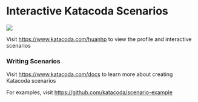 # Interactive Katacoda Scenarios

[![](http://shields.katacoda.com/katacoda/huanhp/count.svg)](https://www.katacoda.com/huanhp "Get your profile on Katacoda.com")

Visit https://www.katacoda.com/huanhp to view the profile and interactive scenarios

### Writing Scenarios
Visit https://www.katacoda.com/docs to learn more about creating Katacoda scenarios

For examples, visit https://github.com/katacoda/scenario-example
